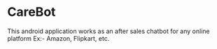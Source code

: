 # CareBot
This android application works as an after sales chatbot for any online platform Ex:- Amazon, Flipkart, etc.
